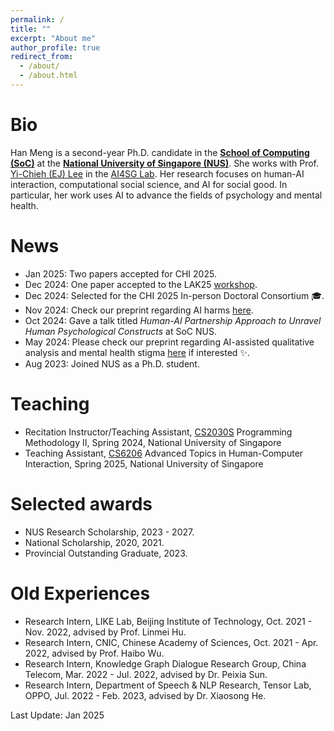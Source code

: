 ```yaml
---
permalink: /
title: ""
excerpt: "About me"
author_profile: true
redirect_from: 
  - /about/
  - /about.html
---
```


# Bio

Han Meng is a second-year Ph.D. candidate in the **[School of Computing (SoC)](https://www.comp.nus.edu.sg/)** at the **[National University of Singapore (NUS)](https://www.nus.edu.sg/)**. She works with Prof. [Yi-Chieh (EJ) Lee](https://www.yclee.net/) in the [AI4SG Lab](https://www.ai4sg.org/). Her research focuses on human-AI interaction, computational social science, and AI for social good. In particular, her work uses AI to advance the fields of psychology and mental health.

# News

- Jan 2025: Two papers accepted for CHI 2025.
- Dec 2024: One paper accepted to the LAK25 [workshop](https://sites.google.com/view/lak-25-workshop-llms-for-qual/home).
- Dec 2024: Selected for the CHI 2025 In-person Doctoral Consortium 🎓.
- Nov 2024: Check our preprint regarding AI harms [here](https://arxiv.org/abs/2410.20130).
- Oct 2024: Gave a talk titled _Human-AI Partnership Approach to Unravel Human Psychological Constructs_ at SoC NUS.
- May 2024: Please check our preprint regarding AI-assisted qualitative analysis and mental health stigma [here](https://arxiv.org/abs/2405.05758) if interested ✨.
- Aug 2023: Joined NUS as a Ph.D. student.

# Teaching

- Recitation Instructor/Teaching Assistant, [CS2030S](https://nus-cs2030s.github.io/2324-s2/) Programming Methodology II, Spring 2024, National University of Singapore
- Teaching Assistant, [CS6206](https://nusmods.com/courses/CS6206/advanced-topics-in-human-computer-interaction) Advanced Topics in Human-Computer Interaction, Spring 2025, National University of Singapore

# Selected awards

- NUS Research Scholarship, 2023 - 2027.
- National Scholarship, 2020, 2021.
- Provincial Outstanding Graduate, 2023.

# Old Experiences

- Research Intern, LIKE Lab, Beijing Institute of Technology, Oct. 2021 - Nov. 2022, advised by Prof. Linmei Hu.
- Research Intern, CNIC, Chinese Academy of Sciences, Oct. 2021 - Apr. 2022, advised by Prof. Haibo Wu.
- Research Intern, Knowledge Graph Dialogue Research Group, China Telecom, Mar. 2022 - Jul. 2022, advised by Dr. Peixia Sun.
- Research Intern, Department of Speech & NLP Research, Tensor Lab, OPPO, Jul. 2022 - Feb. 2023, advised by Dr. Xiaosong He.

Last Update: Jan 2025
